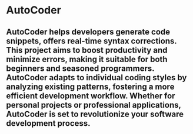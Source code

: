 # AutoCoder

## AutoCoder helps developers generate code snippets, offers real-time syntax corrections. This project aims to boost productivity and minimize errors, making it suitable for both beginners and seasoned programmers. AutoCoder adapts to individual coding styles by analyzing existing patterns, fostering a more efficient development workflow. Whether for personal projects or professional applications, AutoCoder is set to revolutionize your software development process.